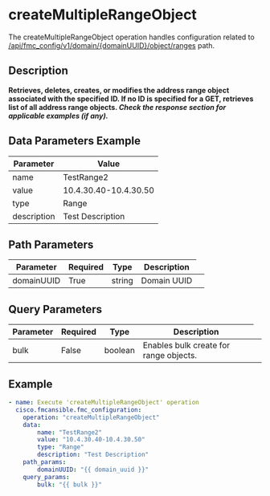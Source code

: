 # createMultipleRangeObject

The createMultipleRangeObject operation handles configuration related to [/api/fmc_config/v1/domain/{domainUUID}/object/ranges](/paths//api/fmc_config/v1/domain/{domain_uuid}/object/ranges.md) path.&nbsp;
## Description
**Retrieves, deletes, creates, or modifies the address range object associated with the specified ID. If no ID is specified for a GET, retrieves list of all address range objects. _Check the response section for applicable examples (if any)._**

## Data Parameters Example
| Parameter | Value |
| --------- | -------- |
| name | TestRange2 |
| value | 10.4.30.40-10.4.30.50 |
| type | Range |
| description | Test Description |

## Path Parameters
| Parameter | Required | Type | Description |
| --------- | -------- | ---- | ----------- |
| domainUUID | True | string <td colspan=3> Domain UUID |

## Query Parameters
| Parameter | Required | Type | Description |
| --------- | -------- | ---- | ----------- |
| bulk | False | boolean <td colspan=3> Enables bulk create for range objects. |

## Example
```yaml
- name: Execute 'createMultipleRangeObject' operation
  cisco.fmcansible.fmc_configuration:
    operation: "createMultipleRangeObject"
    data:
        name: "TestRange2"
        value: "10.4.30.40-10.4.30.50"
        type: "Range"
        description: "Test Description"
    path_params:
        domainUUID: "{{ domain_uuid }}"
    query_params:
        bulk: "{{ bulk }}"

```
